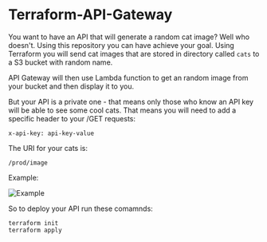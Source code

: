 # Terraform-API-Gateway

You want to have an API that will generate a random cat image? Well who doesn't. Using this repository you can have achieve your goal. Using Terraform you will send cat images that are stored in directory called `cats` to a S3 bucket with random name. 

API Gateway will then use Lambda function to get an random image from your bucket and then display it to you.

But your API is a private one - that means only those who know an API key will be able to see some cool cats. That means you will need to add a specific header to your /GET requests:

```
x-api-key: api-key-value
```

The URI for your cats is:
```
/prod/image
```

Example:

![Example](https://imgur.com/gMbvz5K.png)

So to deploy your API run these comamnds:
```
terraform init
terraform apply
```


